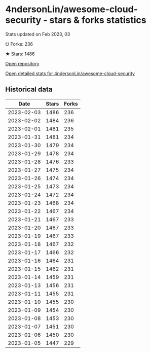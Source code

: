 # 4ndersonLin/awesome-cloud-security - stars & forks statistics

Stats updated on Feb 2023, 03

☋ Forks: 236

★ Stars: 1486

[Open repository](https://github.com/4ndersonLin/awesome-cloud-security)

[Open detailed stats for 4ndersonLin/awesome-cloud-security](https://reviewgithub.com/rep/4ndersonLin/awesome-cloud-security)

## Historical data
| Date | Stars | Forks |
|------|-------|-------|
| 2023-02-03 | 1486 | 236 | 
| 2023-02-02 | 1484 | 236 | 
| 2023-02-01 | 1481 | 235 | 
| 2023-01-31 | 1481 | 234 | 
| 2023-01-30 | 1479 | 234 | 
| 2023-01-29 | 1478 | 234 | 
| 2023-01-28 | 1476 | 233 | 
| 2023-01-27 | 1475 | 234 | 
| 2023-01-26 | 1474 | 234 | 
| 2023-01-25 | 1473 | 234 | 
| 2023-01-24 | 1472 | 234 | 
| 2023-01-23 | 1468 | 234 | 
| 2023-01-22 | 1467 | 234 | 
| 2023-01-21 | 1467 | 233 | 
| 2023-01-20 | 1467 | 233 | 
| 2023-01-19 | 1467 | 233 | 
| 2023-01-18 | 1467 | 232 | 
| 2023-01-17 | 1466 | 232 | 
| 2023-01-16 | 1464 | 231 | 
| 2023-01-15 | 1462 | 231 | 
| 2023-01-14 | 1459 | 231 | 
| 2023-01-13 | 1456 | 231 | 
| 2023-01-11 | 1455 | 231 | 
| 2023-01-10 | 1455 | 230 | 
| 2023-01-09 | 1454 | 230 | 
| 2023-01-08 | 1453 | 230 | 
| 2023-01-07 | 1451 | 230 | 
| 2023-01-06 | 1450 | 230 | 
| 2023-01-05 | 1447 | 229 | 

